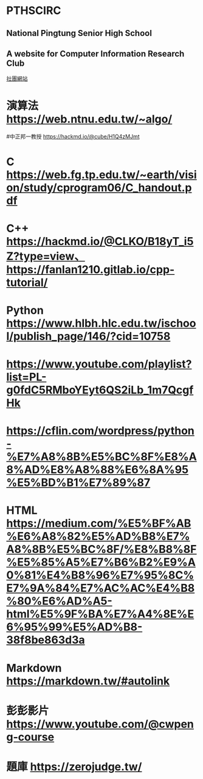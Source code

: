 # PTHSCIRC 
## National Pingtung Senior High School
## A website for Computer Information Research Club
[社團網站](https://www.instagram.com/pths_csc_113/)

# 演算法 <https://web.ntnu.edu.tw/~algo/>

#中正邦一教授 <https://hackmd.io/@cube/H1Q4zMJmt>

# C <https://web.fg.tp.edu.tw/~earth/vision/study/cprogram06/C_handout.pdf>

# C++ <https://hackmd.io/@CLKO/B18yT_i5Z?type=view、https://fanlan1210.gitlab.io/cpp-tutorial/>

# Python <https://www.hlbh.hlc.edu.tw/ischool/publish_page/146/?cid=10758>
# <https://www.youtube.com/playlist?list=PL-g0fdC5RMboYEyt6QS2iLb_1m7QcgfHk>
# <https://cflin.com/wordpress/python-%E7%A8%8B%E5%BC%8F%E8%A8%AD%E8%A8%88%E6%8A%95%E5%BD%B1%E7%89%87>

# HTML <https://medium.com/%E5%BF%AB%E6%A8%82%E5%AD%B8%E7%A8%8B%E5%BC%8F/%E8%B8%8F%E5%85%A5%E7%B6%B2%E9%A0%81%E4%B8%96%E7%95%8C%E7%9A%84%E7%AC%AC%E4%B8%80%E6%AD%A5-html%E5%9F%BA%E7%A4%8E%E6%95%99%E5%AD%B8-38f8be863d3a>

# Markdown <https://markdown.tw/#autolink>

# 彭彭影片 <https://www.youtube.com/@cwpeng-course>

# 題庫 <https://zerojudge.tw/>
